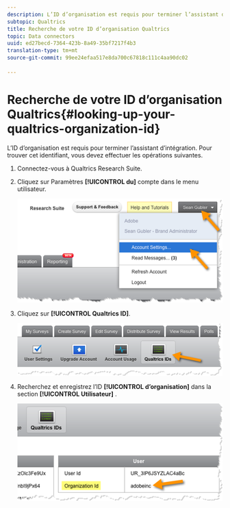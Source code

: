 ```yaml
---
description: L’ID d’organisation est requis pour terminer l’assistant d’intégration. Pour trouver cet identifiant, vous devez effectuer les opérations suivantes.
subtopic: Qualtrics
title: Recherche de votre ID d’organisation Qualtrics
topic: Data connectors
uuid: ed27becd-7364-423b-8a49-35bf7217f4b3
translation-type: tm+mt
source-git-commit: 99ee24efaa517e8da700c67818c111c4aa90dc02

---
```



# Recherche de votre ID d’organisation Qualtrics{#looking-up-your-qualtrics-organization-id}

L’ID d’organisation est requis pour terminer l’assistant d’intégration. Pour trouver cet identifiant, vous devez effectuer les opérations suivantes.

1. Connectez-vous à Qualtrics Research Suite.
1. Cliquez sur Paramètres **[!UICONTROL du]** compte dans le menu utilisateur.

   ![](assets/qualtrics-org-id-1.png)

1. Cliquez sur **[!UICONTROL Qualtrics ID]**.

   ![](assets/qualtrics-org-id-2.png)

1. Recherchez et enregistrez l’ID **[!UICONTROL d’organisation]** dans la section **[!UICONTROL Utilisateur]** .

   ![](assets/qualtrics-org-id-3.png)

